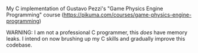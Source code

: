 My C implementation of Gustavo Pezzi's "Game Physics Engine Programming" course (https://pikuma.com/courses/game-physics-engine-programming)

WARNING: I am not a professional C programmer, this *does* have memory leaks. I intend on now brushing up my C skills and gradually improve this codebase.